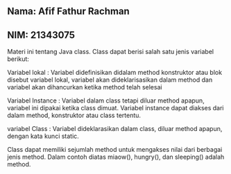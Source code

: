 ## Nama: Afif Fathur Rachman
## NIM: 21343075
Materi ini tentang Java class. Class dapat berisi salah satu jenis variabel berikut:

Variabel lokal : Variabel didefinisikan didalam method konstruktor atau blok disebut variabel lokal, variabel akan dideklarisasikan dalam method dan variabel akan dihancurkan ketika method telah selesai

Variabel Instance : Variabel dalam class tetapi diluar method apapun, variabel ini dipakai ketika class dimuat. Variabel instance dapat diakses dari dalam method, konstruktor atau class tertentu.

variabel Class : Variabel dideklarasikan dalam class, diluar method apapun, dengan kata kunci static.

Class dapat memiliki sejumlah method untuk mengakses nilai dari berbagai jenis method. Dalam contoh diatas miaow(), hungry(), dan sleeping() adalah method.
